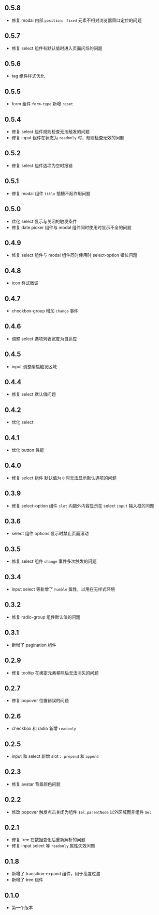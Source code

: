 ## 0.5.8
- 修复 modal 内部 `position: fixed` 元素不相对浏览器窗口定位的问题

## 0.5.7
- 修复 select 组件有默认值时进入页面闪烁的问题

## 0.5.6
- tag 组件样式优化

## 0.5.5
- form 组件 `form-type` 新增 `reset`

## 0.5.4
- 修复 select 组件规则检查无法触发的问题
- 修复 input 组件在状态为 `readonly` 时，规则检查无效的问题

## 0.5.2
- 修复 select 组件选项为空时报错

## 0.5.1
- 修复 modal 组件 `title` 插槽不起作用问题

## 0.5.0
- 优化 select 显示与关闭的触发条件
- 修复 date picker 组件与 modal 组件同时使用时显示不全的问题

## 0.4.9
- 修复 select 组件与 modal 组件同时使用时 select-option 错位问题

## 0.4.8
- icon 样式微调

## 0.4.7
- checkbox-group 增加 `change` 事件

## 0.4.6
- 调整 select 选项列表宽度为自适应

## 0.4.5
- input 调整聚焦触发区域

## 0.4.4
- 修复 select 默认值问题

## 0.4.2
- 优化 select

## 0.4.1
- 优化 button 性能

## 0.4.0
- 修复 select 组件 默认值为 `0` 时无法显示默认选项的问题

## 0.3.9
- 修复 select-option 组件 `slot` 内额外内容显示在 select `input` 输入框的问题

## 0.3.6
- select 组件 options 显示时禁止页面滚动

## 0.3.5
- 修复 select 组件 `change` 事件多次触发的问题

## 0.3.4
- input select 等新增了 `humble` 属性，以用在无样式环境

## 0.3.2
- 修复 radio-group 组件默认值的问题

## 0.3.1
- 新增了 pagination 组件

## 0.2.9
- 修复 tooltip 在绑定元素移除后无法消失的问题

## 0.2.7
- 修复 popover 位置错误的问题

## 0.2.6
- checkbox 和 radio 新增 `readonly`

## 0.2.5
- input 和 select 新增 slot： `prepend` 和 `append`

## 0.2.3
- 修复 avatar 背景颜色问题

## 0.2.2
- 修改 popover 触发点击关闭为组件 `$el.parentNode` 以外区域而非组件 `$el`

## 0.2.1
- 修复 tree 在数据变化后重新解析的问题
- 修复 input select 等 `readonly` 属性失效问题

## 0.1.8
- 新增了 transition-expand 组件，用于高度过渡
- 新增了 tree 组件

## 0.1.0
- 第一个版本
